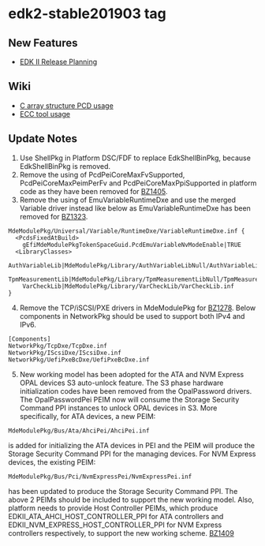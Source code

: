 # edk2-stable201903 tag

## New Features
* [EDK II Release Planning](https://github.com/tianocore/tianocore.github.io/wiki/EDK-II-Release-Planning)

## Wiki
* [C array structure PCD usage](https://bugzilla.tianocore.org/show_bug.cgi?id=1392)
* [ECC tool usage](https://github.com/tianocore/tianocore.github.io/wiki/ECC-tool)

## Update Notes
1. Use ShellPkg in Platform DSC/FDF to replace EdkShellBinPkg, because EdkShellBinPkg is removed.
2. Remove the using of PcdPeiCoreMaxFvSupported, PcdPeiCoreMaxPeimPerFv and PcdPeiCoreMaxPpiSupported
   in platform code as they have been removed for [BZ1405](https://bugzilla.tianocore.org/show_bug.cgi?id=1405).
3. Remove the using of EmuVariableRuntimeDxe and use the merged Variable driver instead like below as 
   EmuVariableRuntimeDxe has been removed for [BZ1323](https://bugzilla.tianocore.org/show_bug.cgi?id=1323).
  ```
  MdeModulePkg/Universal/Variable/RuntimeDxe/VariableRuntimeDxe.inf {
    <PcdsFixedAtBuild>
      gEfiMdeModulePkgTokenSpaceGuid.PcdEmuVariableNvModeEnable|TRUE
    <LibraryClasses>
      AuthVariableLib|MdeModulePkg/Library/AuthVariableLibNull/AuthVariableLibNull.inf
      TpmMeasurementLib|MdeModulePkg/Library/TpmMeasurementLibNull/TpmMeasurementLibNull.inf
      VarCheckLib|MdeModulePkg/Library/VarCheckLib/VarCheckLib.inf
  }
  ```
4. Remove the TCP/iSCSI/PXE drivers in MdeModulePkg for [BZ1278](https://bugzilla.tianocore.org/show_bug.cgi?id=1278). Below components in NetworkPkg should be used to support both IPv4 and IPv6.
  ```
[Components]
  NetworkPkg/TcpDxe/TcpDxe.inf
  NetworkPkg/IScsiDxe/IScsiDxe.inf
  NetworkPkg/UefiPxeBcDxe/UefiPxeBcDxe.inf
  ```
5. New working model has been adopted for the ATA and NVM Express OPAL devices
   S3 auto-unlock feature. The S3 phase hardware initialization codes have been
   removed from the OpalPassword drivers. The OpalPasswordPei PEIM now will consume
   the Storage Security Command PPI instances to unlock OPAL devices in S3.
   More specifically, for ATA devices, a new PEIM:
  ```
  MdeModulePkg/Bus/Ata/AhciPei/AhciPei.inf
  ```
   is added for initializing the ATA devices in PEI and the PEIM will produce the
   Storage Security Command PPI for the managing devices.
   For NVM Express devices, the existing PEIM:
  ```
  MdeModulePkg/Bus/Pci/NvmExpressPei/NvmExpressPei.inf
  ```
   has been updated to produce the Storage Security Command PPI.
   The above 2 PEIMs should be included to support the new working model. Also,
   platform needs to provide Host Controller PEIMs, which produce EDKII_ATA_AHCI_HOST_CONTROLLER_PPI
   for ATA controllers and EDKII_NVM_EXPRESS_HOST_CONTROLLER_PPI for NVM Express
   controllers respectively, to support the new working scheme. [BZ1409](https://bugzilla.tianocore.org/show_bug.cgi?id=1409)